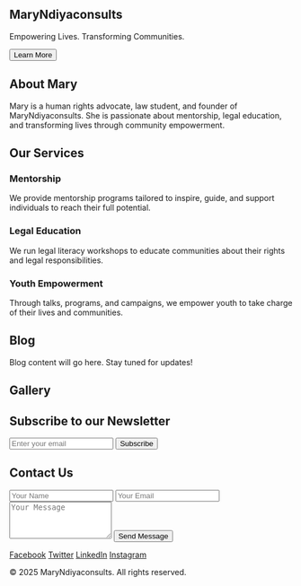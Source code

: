 <!DOCTYPE html>
<html>
<head>
  <meta charset="UTF-8" />
  <meta name="viewport" content="width=device-width, initial-scale=1.0" />
  <title>MaryNdiyaconsults</title>
  <link href="https://cdn.jsdelivr.net/npm/tailwindcss@2.2.19/dist/tailwind.min.css" rel="stylesheet" />
</head>
<body class="bg-gray-100">

  <!-- Hero Section -->
  <section class="bg-blue-500 text-white py-20">
    <div class="container mx-auto text-center">
      <h1 class="text-4xl font-bold mb-4">MaryNdiyaconsults</h1>
      <p class="text-xl mb-8">Empowering Lives. Transforming Communities.</p>
      <button class="bg-white text-blue-500 px-6 py-3 rounded-full hover:bg-blue-100">Learn More</button>
    </div>
  </section>

  <!-- About Section -->
  <section class="py-12">
    <div class="container mx-auto">
      <h2 class="text-3xl font-bold mb-4 text-center">About Mary</h2>
      <p class="text-lg text-center max-w-2xl mx-auto">
        Mary is a human rights advocate, law student, and founder of MaryNdiyaconsults.
        She is passionate about mentorship, legal education, and transforming lives through community empowerment.
      </p>
    </div>
  </section>

  <!-- Services Section -->
  <section class="py-12 bg-gray-200">
    <div class="container mx-auto">
      <h2 class="text-3xl font-bold mb-8 text-center">Our Services</h2>
      <div class="grid grid-cols-1 md:grid-cols-3 gap-8">
        <div class="bg-white p-6 rounded-lg shadow-md">
          <h3 class="font-semibold text-xl mb-2">Mentorship</h3>
          <p>We provide mentorship programs tailored to inspire, guide, and support individuals to reach their full potential.</p>
        </div>
        <div class="bg-white p-6 rounded-lg shadow-md">
          <h3 class="font-semibold text-xl mb-2">Legal Education</h3>
          <p>We run legal literacy workshops to educate communities about their rights and legal responsibilities.</p>
        </div>
        <div class="bg-white p-6 rounded-lg shadow-md">
          <h3 class="font-semibold text-xl mb-2">Youth Empowerment</h3>
          <p>Through talks, programs, and campaigns, we empower youth to take charge of their lives and communities.</p>
        </div>
      </div>
    </div>
  </section>

  <!-- Blog Section -->
  <section class="py-12">
    <div class="container mx-auto">
      <h2 class="text-3xl font-bold mb-4 text-center">Blog</h2>
      <p class="text-center text-gray-700">Blog content will go here. Stay tuned for updates!</p>
    </div>
  </section>

  <!-- Gallery Section -->
  <section class="py-12 bg-white">
    <div class="container mx-auto">
      <h2 class="text-3xl font-bold mb-8 text-center">Gallery</h2>
      <div class="grid grid-cols-1 md:grid-cols-3 gap-4">
        <div class="bg-gray-300 h-48 rounded-lg"></div>
        <div class="bg-gray-300 h-48 rounded-lg"></div>
        <div class="bg-gray-300 h-48 rounded-lg"></div>
      </div>
    </div>
  </section>

  <!-- Newsletter Signup -->
  <section class="py-12">
    <div class="container mx-auto text-center">
      <h2 class="text-2xl font-semibold mb-4">Subscribe to our Newsletter</h2>
      <form class="flex flex-col md:flex-row gap-4 justify-center max-w-md mx-auto">
        <input type="email" placeholder="Enter your email" class="p-3 border rounded w-full" required />
        <button class="bg-blue-500 text-white px-6 py-2 rounded hover:bg-blue-600">Subscribe</button>
      </form>
    </div>
  </section>

  <!-- Contact Section -->
  <section class="py-12 bg-gray-200">
    <div class="container mx-auto">
      <h2 class="text-3xl font-bold mb-8 text-center">Contact Us</h2>
      <form class="max-w-xl mx-auto space-y-4">
        <input type="text" placeholder="Your Name" class="w-full p-3 border rounded" required />
        <input type="email" placeholder="Your Email" class="w-full p-3 border rounded" required />
        <textarea placeholder="Your Message" rows="4" class="w-full p-3 border rounded" required></textarea>
        <button class="bg-blue-500 text-white px-6 py-2 rounded hover:bg-blue-600">Send Message</button>
      </form>
    </div>
  </section>

  <!-- Footer -->
  <footer class="bg-blue-500 text-white text-center p-6 mt-12">
    <div class="mb-4">
      <a href="#" class="mx-2 hover:underline">Facebook</a>
      <a href="#" class="mx-2 hover:underline">Twitter</a>
      <a href="#" class="mx-2 hover:underline">LinkedIn</a>
      <a href="#" class="mx-2 hover:underline">Instagram</a>
    </div>
    <p>&copy; 2025 MaryNdiyaconsults. All rights reserved.</p>
  </footer>

</body>
</html>
